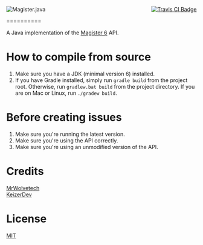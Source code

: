 [<img src="http://i.imgur.com/TSBwaOQ.png" alt="Magister.java" align="left"/>](https://github.com/iLexiconn/magister6-api)
<p align="right">
    <a href="https://travis-ci.org/iLexiconn/Magister.java">
        <img src="https://img.shields.io/travis/iLexiconn/Magister.java.png?style=flat-square" alt="Travis CI Badge"/>
    </a>
</p>

==========

A Java implementation of the [Magister 6](http://magister6.nl/) API.

How to compile from source
==========
1. Make sure you have a JDK (minimal version 6) installed.
2. If you have Gradle installed, simply run `gradle build` from the project root. Otherwise, run `gradlew.bat build` from the project directory. If you are on Mac or Linux, run `./gradew build`.

Before creating issues
==========
1. Make sure you're running the latest version.
2. Make sure you're using the API correctly.
3. Make sure you're using an unmodified version of the API.

Credits
==========
[MrWolvetech](https://github.com/MrWolvetech)  
[KeizerDev](https://github.com/KeizerDev)

License
==========
[MIT](LICENSE.md)
